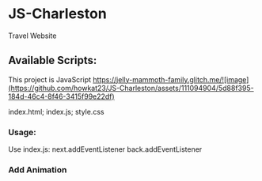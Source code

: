 # JS-Charleston

Travel Website

## Available Scripts:
This project is JavaScript
https://jelly-mammoth-family.glitch.me/![image](https://github.com/howkat23/JS-Charleston/assets/111094904/5d88f395-184d-46c4-8f46-3415f99e22df)

index.html; index.js; style.css

### Usage:

Use index.js: next.addEventListener
              back.addEventListener


### Add Animation
<script src="https://cdn.jsdelivr.net/particles.js/2.0.0/particles.min.js"></script>



